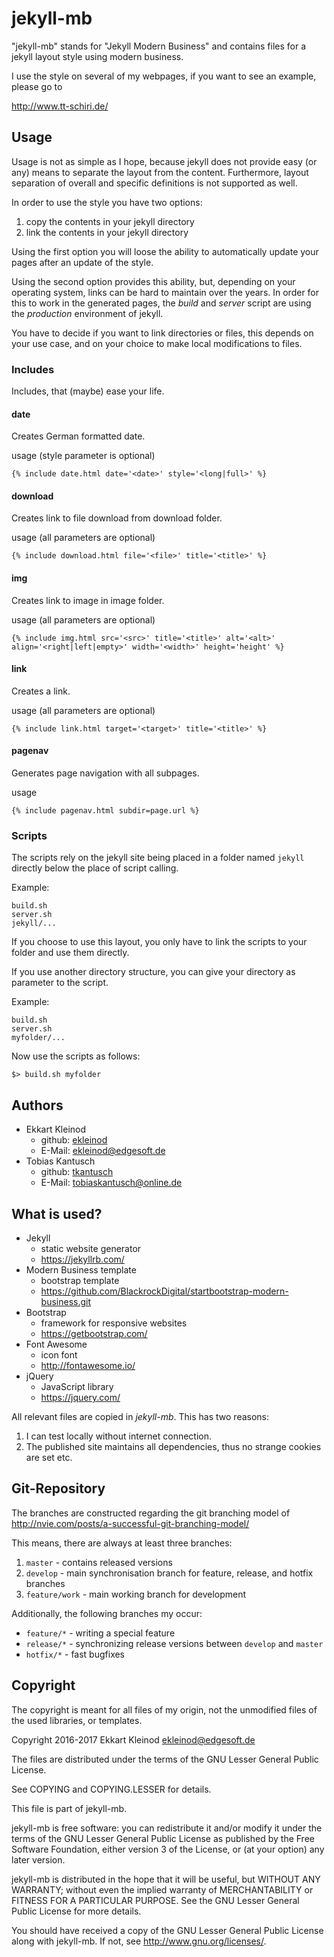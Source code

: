 # jekyll-mb

"jekyll-mb" stands for "Jekyll Modern Business" and contains files for a jekyll layout style using modern business.

I use the style on several of my webpages, if you want to see an example, please go to

http://www.tt-schiri.de/

## Usage

Usage is not as simple as I hope, because jekyll does not provide easy (or any) means to separate the layout from the content.
Furthermore, layout separation of overall and specific definitions is not supported as well.

In order to use the style you have two options:

1. copy the contents in your jekyll directory
2. link the contents in your jekyll directory

Using the first option you will loose the ability to automatically update your pages after an update of the style.

Using the second option provides this ability, but, depending on your operating system, links can be hard to maintain over the years.
In order for this to work in the generated pages, the *build* and *server* script are using the *production* environment of jekyll.

You have to decide if you want to link directories or files, this depends on your use case, and on your choice to make local modifications to files.

### Includes

Includes, that (maybe) ease your life.

#### date

Creates German formatted date.

usage (style parameter is optional)

	{% include date.html date='<date>' style='<long|full>' %}

#### download

Creates link to file download from download folder.

usage (all parameters are optional)

	{% include download.html file='<file>' title='<title>' %}

#### img

Creates link to image in image folder.

usage (all parameters are optional)

	{% include img.html src='<src>' title='<title>' alt='<alt>' align='<right|left|empty>' width='<width>' height='height' %}

#### link

Creates a link.

usage (all parameters are optional)

	{% include link.html target='<target>' title='<title>' %}

#### pagenav

Generates page navigation with all subpages.

usage

	{% include pagenav.html subdir=page.url %}


### Scripts

The scripts rely on the jekyll site being placed in a folder named `jekyll` directly below the place of script calling.

Example:

	build.sh
	server.sh
	jekyll/...

If you choose to use this layout, you only have to link the scripts to your folder and use them directly.

If you use another directory structure, you can give your directory as parameter to the script.

Example:

	build.sh
	server.sh
	myfolder/...

Now use the scripts as follows:

	$> build.sh myfolder

## Authors

- Ekkart Kleinod
	- github: [ekleinod](https://github.com/ekleinod)
	- E-Mail: <ekleinod@edgesoft.de>
- Tobias Kantusch
	- github: [tkantusch](https://github.com/tkantusch)
	- E-Mail: <tobiaskantusch@online.de>

## What is used?

- Jekyll
	- static website generator
	- <https://jekyllrb.com/>
- Modern Business template
	- bootstrap template
	- <https://github.com/BlackrockDigital/startbootstrap-modern-business.git>
- Bootstrap
	- framework for responsive websites
	- <https://getbootstrap.com/>
- Font Awesome
	- icon font
	- <http://fontawesome.io/>
- jQuery
	- JavaScript library
	- <https://jquery.com/>

All relevant files are copied in *jekyll-mb*.
This has two reasons:

1. I can test locally without internet connection.
2. The published site maintains all dependencies, thus no strange cookies are set etc.

## Git-Repository

The branches are constructed regarding the git branching model of http://nvie.com/posts/a-successful-git-branching-model/

This means, there are always at least three branches:

1. `master` - contains released versions
2. `develop` - main synchronisation branch for feature, release, and hotfix branches
3. `feature/work` - main working branch for development

Additionally, the following branches my occur:

- `feature/*` - writing a special feature
- `release/*` - synchronizing release versions between `develop` and `master`
- `hotfix/*` - fast bugfixes

## Copyright

The copyright is meant for all files of my origin, not the unmodified files of the used libraries, or templates.

Copyright 2016-2017 Ekkart Kleinod <ekleinod@edgesoft.de>

The files are distributed under the terms of the GNU Lesser General Public License.

See COPYING and COPYING.LESSER for details.

This file is part of jekyll-mb.

jekyll-mb is free software: you can redistribute it and/or modify
it under the terms of the GNU Lesser General Public License as published by
the Free Software Foundation, either version 3 of the License, or
(at your option) any later version.

jekyll-mb is distributed in the hope that it will be useful,
but WITHOUT ANY WARRANTY; without even the implied warranty of
MERCHANTABILITY or FITNESS FOR A PARTICULAR PURPOSE.  See the
GNU Lesser General Public License for more details.

You should have received a copy of the GNU Lesser General Public License
along with jekyll-mb.  If not, see <http://www.gnu.org/licenses/>.
